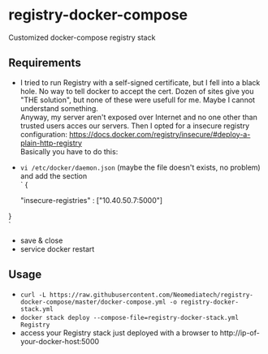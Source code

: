 # registry-docker-compose
Customized docker-compose registry stack

## Requirements
* I tried to run Registry with a self-signed certificate, but I fell into a black hole. No way to tell docker to accept the cert. Dozen of sites give you "THE solution", but none of these were usefull for me. Maybe I cannot understand something.  
Anyway, my server aren't exposed over Internet and no one other than trusted users acces our servers. Then I opted for a insecure registry configuration: https://docs.docker.com/registry/insecure/#deploy-a-plain-http-registry  
Basically you have to do this:  
* `vi /etc/docker/daemon.json` (maybe the file doesn't exists, no problem) and add the section  
`
{  

  "insecure-registries" : ["10.40.50.7:5000"]  
  
}  
`
* save & close
* service docker restart

## Usage
* `curl -L https://raw.githubusercontent.com/Neomediatech/registry-docker-compose/master/docker-compose.yml -o registry-docker-stack.yml`
* `docker stack deploy --compose-file=registry-docker-stack.yml Registry`
* access your Registry stack just deployed with a browser to http://ip-of-your-docker-host:5000

